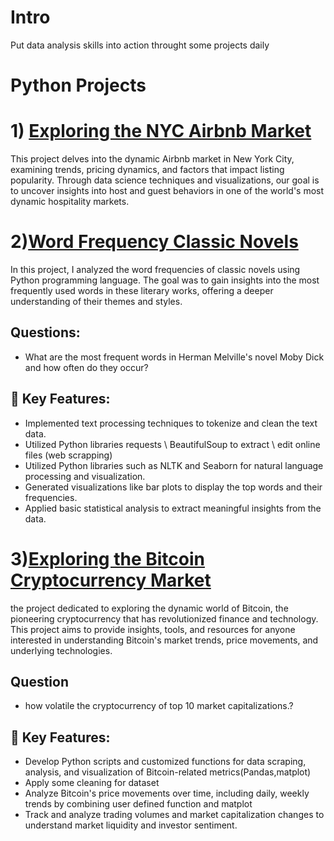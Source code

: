 # Intro
Put data analysis skills into action throught some projects daily 
# Python Projects
# 1) [Exploring the NYC Airbnb Market](https://github.com/3mralaa159/Data-Analysis-Projects/tree/main/Exploring%20the%20NYC%20Airbnb%20Market)
This project delves into the dynamic Airbnb market in New York City, examining trends, pricing dynamics, and factors that impact listing popularity.
Through data science techniques and visualizations, our goal is to uncover insights into host and guest behaviors in one of the world's most dynamic hospitality markets.
  
# 2)[Word Frequency Classic Novels](https://github.com/3mralaa159/Data-Analysis-Projects/tree/main/Word%20Frequency%20Classic%20Novels)
In this project, I analyzed the word frequencies of classic novels using Python programming language.
The goal was to gain insights into the most frequently used words in these literary works, offering a deeper understanding of their themes and styles.
## Questions:
- What are the most frequent words in Herman Melville's novel Moby Dick and how often do they occur?
## 🔑 Key Features:
- Implemented text processing techniques to tokenize and clean the text data.
- Utilized Python libraries requests \ BeautifulSoup to extract \ edit online files (web scrapping)
- Utilized Python libraries such as NLTK and Seaborn for natural language processing and visualization.
- Generated visualizations like bar plots to display the top words and their frequencies.
- Applied basic statistical analysis to extract meaningful insights from the data.

# 3)[Exploring the Bitcoin Cryptocurrency Market](https://github.com/3mralaa159/Data-Analysis-Projects/tree/main/Exploring%20the%20Bitcoin%20Cryptocurrency%20Market)
the project dedicated to exploring the dynamic world of Bitcoin, the pioneering cryptocurrency that has revolutionized finance and technology.
This project aims to provide insights, tools, and resources for anyone interested in understanding Bitcoin's market trends, price movements, and underlying technologies.
## Question
- how volatile the cryptocurrency of top 10 market capitalizations.?
## 🔑 Key Features:
- Develop Python scripts and customized functions for data scraping, analysis, and visualization of Bitcoin-related metrics(Pandas,matplot)
- Apply some cleaning for dataset
- Analyze Bitcoin's price movements over time, including daily, weekly trends by combining user defined function and matplot
- Track and analyze trading volumes and market capitalization changes to understand market liquidity and investor sentiment.

